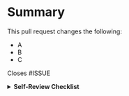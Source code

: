 # Summary
This pull request changes the following:

- A
- B
- C

<!-- replace ISSUE with the issue number -->
Closes #ISSUE

<details>
<summary><b>Self-Review Checklist</b></summary>

<!-- Visit https://www.jsonschemavalidator.net/s/drEr1MYD for validating. Paste in the modified config.json -->

- [ ] `config.json` is valid
- [ ] Resolved issues are [linked](https://docs.github.com/en/issues/tracking-your-work-with-issues/linking-a-pull-request-to-an-issue)
- [ ] [StyLua](https://github.com/JohnnyMorganz/StyLua) has been run to meet code style requirements

</details>


